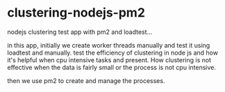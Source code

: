 # clustering-nodejs-pm2
nodejs clustering test app with pm2 and loadtest...

in this app, initially we create worker threads manually and test it using loadtest and manually. test the efficiency of clustering in node js and how it's helpful when cpu intensive tasks and present. How clustering is not effective when the data is fairly small or the process is not cpu intensive.

then we use pm2 to create and manage the processes.
